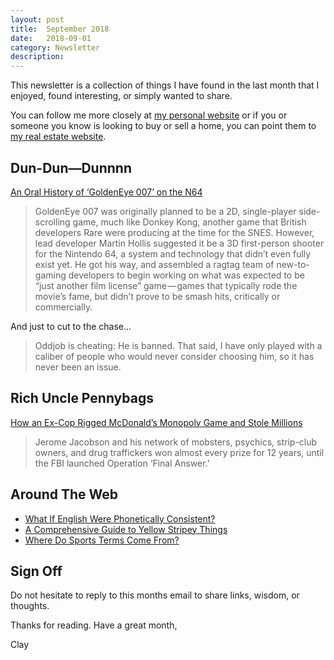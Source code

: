 ```yaml
---
layout: post
title:  September 2018
date:   2018-09-01
category: Newsletter
description: 
---
```


This newsletter is a collection of things I have found in the last month that I enjoyed, found interesting, or simply wanted to share.

You can follow me more closely at [my personal website](http://claycarson.net "Personal Website") or if you or someone you know is looking to buy or sell a home, you can point them to [my real estate website](http://claycarson.com "Business Website ").

## Dun-Dun—Dunnnn

[An Oral History of ‘GoldenEye 007’ on the N64](https://melmagazine.com/an-oral-history-of-goldeneye-007-on-the-n64-129844f1c5ab)

> GoldenEye 007 was originally planned to be a 2D, single-player side-scrolling game, much like Donkey Kong, another game that British developers Rare were producing at the time for the SNES. However, lead developer Martin Hollis suggested it be a 3D first-person shooter for the Nintendo 64, a system and technology that didn’t even fully exist yet. He got his way, and assembled a ragtag team of new-to-gaming developers to begin working on what was expected to be “just another film license” game — games that typically rode the movie’s fame, but didn’t prove to be smash hits, critically or commercially.

And just to cut to the chase…

> Oddjob is cheating: He is banned. That said, I have only played with a caliber of people who would never consider choosing him, so it has never been an issue.

## Rich Uncle Pennybags

[How an Ex-Cop Rigged McDonald’s Monopoly Game and Stole Millions](https://www.thedailybeast.com/how-an-ex-cop-rigged-mcdonalds-monopoly-game-and-stole-millions "How an Ex-Cop Rigged McDonald’s Monopoly Game and Stole Millions")

> Jerome Jacobson and his network of mobsters, psychics, strip-club owners, and drug traffickers won almost every prize for 12 years, until the FBI launched Operation ‘Final Answer.’

## Around The Web

- [What If English Were Phonetically Consistent?](https://youtu.be/A8zWWp0akUU "What If English Were Phonetically Consistent?")
- [A Comprehensive Guide to Yellow Stripey Things](https://kottke.org/18/08/a-comprehensive-guide-to-yellow-stripey-things "A Comprehensive Guide to Yellow Stripey Things")
- [Where Do Sports Terms Come From?](https://www.nytimes.com/2018/08/06/sports/sports-cliches-metaphors.html "We Use Sports Terms All the Time. But Where Do They Come From?")

## Sign Off

Do not hesitate to reply to this months email to share links, wisdom, or thoughts.

Thanks for reading. Have a great month,

Clay